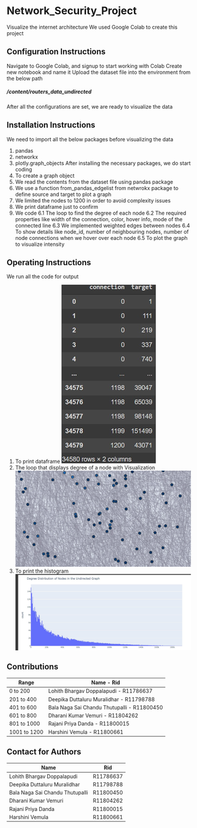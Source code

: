 # Network_Security_Project
Visualize the internet architecture
We used Google Colab to create this project

## Configuration Instructions
Navigate to Google Colab, and signup to start working with Colab
Create new notebook and name it
Upload the dataset file into the environment from the below path
##### /content/routers_data_undirected

After all the configurations are set, we are ready to visualize the data

## Installation Instructions
We need to import all the below packages before visualizing the data
1. pandas
2. networkx
3. plotly.graph_objects
After installing the necessary packages, we do start coding
1. To create a graph object
2. We read the contents from the dataset file using pandas package
3. We use a function from_pandas_edgelist from netwrokx package to define source and target to plot a graph
4. We limited the nodes to 1200 in order to avoid complexity issues
5. We print dataframe just to confirm 
6. We code 
6.1 The loop to find the degree of each node
6.2 The required properties like width of the connection, color, hover info, mode of the connected line
6.3 We implemented weighted edges between nodes
6.4 To show details like node_id, number of neighbouring nodes, number of node connections when we hover over each node
6.5 To plot the graph to visualize intensity



## Operating Instructions
We run all the code for output
1. To print dataframe
  ![DataFrame](ScreenShots/DataFrame.jpeg)
2. The loop that displays degree of a node with Visualization
  ![Output](ScreenShots/Visual.jpeg)
3. To print the histogram
  ![Histogram](ScreenShots/Histogram.jpeg) 

## Contributions
| Range | Name - Rid |
| ---  | --- |
|0 to 200 |     Lohith Bhargav Doppalapudi - R11786637
|201 to 400 |   Deepika Duttaluru Muralidhar - R11798788
|401 to 600  |    Bala Naga Sai Chandu Thutupalli - R11800450
|601 to 800    |     Dharani Kumar Vemuri - R11804262
|801 to 1000    |     Rajani Priya Danda - R11800015
|1001 to 1200 |   Harshini Vemula - R11800661

## Contact for Authors
| Name | Rid |
| --- | --- |
|Lohith Bhargav Doppalapudi | R11786637 |
|Deepika Duttaluru Muralidhar | R11798788 |
|Bala Naga Sai Chandu Thutupalli | R11800450 |
|Dharani Kumar Vemuri | R11804262 |
|Rajani Priya Danda | R11800015 |
|Harshini Vemula | R11800661 |
